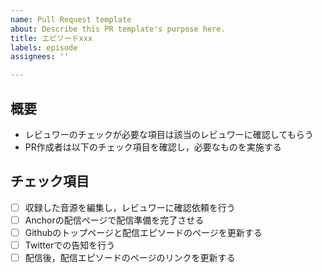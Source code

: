 ```yaml
---
name: Pull Request template
about: Describe this PR template's purpose here.
title: エピソードxxx
labels: episode
assignees: ''

---
```


## 概要
- レビュワーのチェックが必要な項目は該当のレビュワーに確認してもらう
- PR作成者は以下のチェック項目を確認し，必要なものを実施する

## チェック項目
- [ ] 収録した音源を編集し，レビュワーに確認依頼を行う
- [ ] Anchorの配信ページで配信準備を完了させる
- [ ] Githubのトップページと配信エピソードのページを更新する
- [ ] Twitterでの告知を行う
- [ ] 配信後，配信エピソードのページのリンクを更新する

